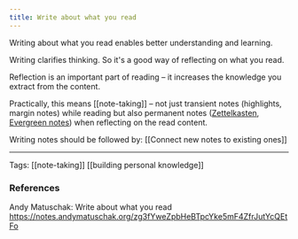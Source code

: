 ```yaml
---
title: Write about what you read
---
```


Writing about what you read enables better understanding and learning.

Writing clarifies thinking. So it's a good way of reflecting on what you read.

Reflection is an important part of reading – it increases the knowledge you extract from the content.

Practically, this means [[note-taking]] – not just transient notes (highlights, margin notes) while reading but also permanent notes ([Zettelkasten](zettelkasten.de), [Evergreen notes](https://notes.andymatuschak.org/z4SDCZQeRo4xFEQ8H4qrSqd68ucpgE6LU155C)) when reflecting on the read content.

Writing notes should be followed by: [[Connect new notes to existing ones]]

---

Tags: [[note-taking]] [[building personal knowledge]]

### References
Andy Matuschak: Write about what you read https://notes.andymatuschak.org/zg3fYweZpbHeBTpcYke5mF4ZfrJutYcQEtFo